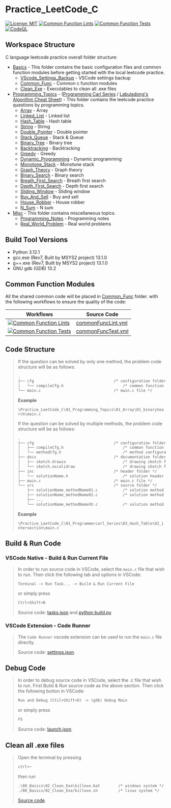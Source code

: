 # Practice_LeetCode_C

[![License: MIT](https://img.shields.io/badge/License-MIT-yellow.svg)](https://opensource.org/licenses/MIT)
[![Common Function Lints](https://github.com/ImChong/Practice_LeetCode_C/actions/workflows/commonFuncLint.yml/badge.svg)](https://github.com/ImChong/Practice_LeetCode_C/actions/workflows/commonFuncLint.yml)
[![Common Function Tests](https://github.com/ImChong/Practice_LeetCode_C/actions/workflows/commonFuncTest.yml/badge.svg)](https://github.com/ImChong/Practice_LeetCode_C/actions/workflows/commonFuncTest.yml)
[![CodeQL](https://github.com/ImChong/Practice_LeetCode_C/actions/workflows/github-code-scanning/codeql/badge.svg)](https://github.com/ImChong/Practice_LeetCode_C/actions/workflows/github-code-scanning/codeql)

## Workspace Structure

C language leetcode practice overall folder structure:

- [Basics](./00_Basics/) - This folder contains the basic configuration files and common function modules before getting started with the local leetcode practice.
  - [VScode_Settings_Backup](./00_Basics/00_VScode_Settings_Backup) - VSCode settings backup
  - [Common_Func](./00_Basics/01_Common_Func/) - Common c function modules
  - [Clean_Exe](./00_Basics/02_Clean_Exe/) - Executables to clean all .exe files
- [Programming_Topics](./01_Programming_Topics/) - ([Programming Carl Series](https://programmercarl.com/) / [Labuladong's Algorithm Cheat Sheet](https://labuladong.github.io/algo/home/)) - This folder contains the leetcode practice questions by programming topics.
  - [Array](./01_Programming_Topics/01_Array/) - Array
  - [Linked_List](./01_Programming_Topics/02_Linked_List/) - Linked list
  - [Hash_Table](./01_Programming_Topics/03_Hash_Table/) - Hash table
  - [String](./01_Programming_Topics/04_String/) - String
  - [Double_Pointer](./01_Programming_Topics/05_Double_Pointer/) - Double pointer
  - [Stack_Queue](./01_Programming_Topics/06_Stack_Queue/) - Stack & Queue
  - [Binary_Tree](./01_Programming_Topics/07_Binary_Tree/) - Binary tree
  - [Backtracking](./01_Programming_Topics/08_Backtracking/) - Backtracking
  - [Greedy](./01_Programming_Topics/09_Greedy/) - Greedy
  - [Dynamic_Programming](./01_Programming_Topics/10_Dynamic_Programming/) - Dynamic programming
  - [Monotone_Stack](./01_Programming_Topics/11_Monotone_Stack/) - Monotone stack
  - [Graph_Theory](./01_Programming_Topics/12_Graph_Theory/) - Graph theory
  - [Binary_Search](./01_Programming_Topics/13_Binary_Search/) - Binary search
  - [Breath_First_Search](./01_Programming_Topics/14_Breath_First_Search/) - Breath first search
  - [Depth_First_Search](./01_Programming_Topics/15_Depth_First_Search/) - Depth first search
  - [Sliding_Window](./01_Programming_Topics/16_Sliding_Window/) - Sliding window
  - [Buy_And_Sell](./01_Programming_Topics/17_Buy_And_Sell/) - Buy and sell
  - [House_Robber](./01_Programming_Topics/18_House_Robber/) - House robber
  - [N_Sum](./01_Programming_Topics/19_N_Sum/) - N sum
- [Misc](./02_Misc/) - This folder contains miscellaneous topics.
  - [Programming_Notes](./02_Misc/00_Programming_Notes/) - Programming notes
  - [Real_World_Problem](./02_Misc/01_Real_World_Problems/) - Real world problems

## Build Tool Versions

- Python 3.12.1
- gcc.exe (Rev7, Built by MSYS2 project) 13.1.0
- g++.exe (Rev7, Built by MSYS2 project) 13.1.0
- GNU gdb (GDB) 13.2

## Common Function Modules

All the shared common code will be placed in [Common_Func](00_Basics/01_Common_Func/) folder. with the following workflows to ensure the quality of the code:

| Workflows | Source Code |
|----------|----------|
|   [![Common Function Lints](https://github.com/ImChong/Practice_LeetCode_C/actions/workflows/commonFuncLint.yml/badge.svg)](https://github.com/ImChong/Practice_LeetCode_C/actions/workflows/commonFuncLint.yml)  |   [commonFuncLint.yml](.github/workflows/commonFuncLint.yml)   |
|   [![Common Function Tests](https://github.com/ImChong/Practice_LeetCode_C/actions/workflows/commonFuncTest.yml/badge.svg)](https://github.com/ImChong/Practice_LeetCode_C/actions/workflows/commonFuncTest.yml)  |   [commonFuncTest.yml](.github/workflows/commonFuncTest.yml)   |

## Code Structure

> If the question can be solved by only one method, the problem code structure will be as follows:
>
> ```txt
> .
> ├── cfg                                   /* configuration folder */
> │   └── compileCfg.h                          /* common function modules configuration */
> └── main.c                                /* main.c file */
> ```
>
> **Example**
>
> `\Practice_LeetCode_C\01_Programming_Topics\01_Array\01_binarySearch\main.c`
>
> If the question can be solved by multiple methods, the problem code structure will be as follows:
>
> ```txt
> .
> ├── cfg                                   /* configuration folder */
> │   ├── compileCfg.h                          /* common function modules configuration */
> │   └── methodCfg.h                           /* method configuration */
> ├── docs                                  /* documentation folder */
> │   ├── sketch.drawio                         /* drawing sketch file */
> │   └── sketch.excalidraw                     /* drawing sketch file */
> ├── inc                                   /* header folder */
> │   └── solutionName.h                        /* solution header file */
> ├── main.c                                /* main.c file */
> └── src                                   /* source folder */
>     ├── solutionName_methodName01.c           /* solution method 01 source file */
>     ├── solutionName_methodName02.c           /* solution method 02 source file */
>     ├── ...
>     └── solutionName_methodNameXX.c           /* solution method XX source file */
> ```
>
> **Example**
>
> `\Practice_LeetCode_C\01_Programmercarl_Series\03_Hash_Table\02_intersection\main.c`
>

## Build & Run Code

### VSCode Native - Build & Run Current File

> In order to run source code in VSCode, select the `main.c` file that wish to run. Then click the following tab and options in VSCode:
>
> ```txt
> Terminal -> Run Task... -> Build & Run Current File
> ```
>
> or simply press
>
> ```txt
> Ctrl+Shift+B
> ```
>
> Source code: [tasks.json](.vscode/tasks.json) and [python build.py](.vscode/build.py).

### VSCode Extension - Code Runner

> The `Code Runner` vscode extension can be used to run the `main.c` file directly.
>
> Source code: [settings.json](.vscode/settings.json).

## Debug Code

> In order to debug source code in VSCode, select the .c file that wish to run.
> First Build & Run source code as the above section.
> Then click the following button in VSCode:
>
> ```txt
> Run and Debug (Ctil+Shift+D) -> (gdb) Debug Main
> ```
>
> or simply press
>
> ```txt
> F5
> ```
>
> Source code: [launch.json](.vscode/launch.json).

## Clean all .exe files

> Open the terminal by pressing
>
> ```txt
> ctrl+~
> ```
>
> then run
>
> ```txt
> .\00_Basics\02_Clean_Exe\killexe.bat        /* windows system */
> ./00_Basics/02_Clean_Exe/killexe.sh         /* linux system */
> ```
>
> [Source code](./00_Basics/02_Clean_Exe/).
